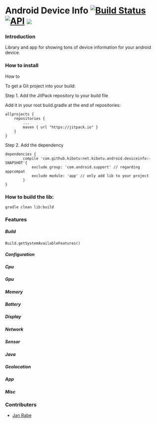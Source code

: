 Android Device Info [![Build Status](https://travis-ci.org/kibotu/net.kibotu.android.deviceinfo.svg?branch=develop)](https://travis-ci.org/kibotu/net.kibotu.android.deviceinfo) [![API](https://img.shields.io/badge/API-15%2B-brightgreen.svg?style=flat)](https://android-arsenal.com/api?level=15) [![](https://jitpack.io/v/kibotu/net.kibotu.android.deviceinfo.svg)](https://jitpack.io/#kibotu/net.kibotu.android.deviceinfo)
=====================================================================================================================================================================================================================================================================================================================================================================================================================================

### Introduction

Library and app for showing tons of device information for your android device.

### How to install

How to

To get a Git project into your build:

Step 1. Add the JitPack repository to your build file

Add it in your root build.gradle at the end of repositories:

	allprojects {
		repositories {
			...
			maven { url "https://jitpack.io" }
		}
	}

Step 2. Add the dependency

	dependencies {
	        compile 'com.github.kibotu:net.kibotu.android.deviceinfo:-SNAPSHOT'{
        		exclude group: 'com.android.support' // regarding appcompat
        		exclude module: 'app' // only add lib to your project
    		} 
	}

### How to build the lib:

    gradle clean lib:build

### Features

##### Build

    Build.getSystemAvailableFeatures()

##### Configuration
##### Cpu
##### Gpu
##### Memory
##### Battery
##### Display
##### Network
##### Sensor
##### Java
##### Geolocation
##### App
##### Misc


    
    
    

###  Contributers

* [Jan Rabe](mailto:janrabe@kibotu.net)
